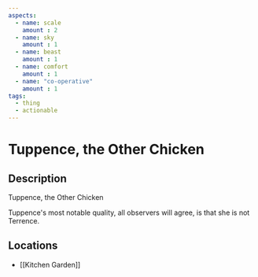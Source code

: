 ```yaml
---
aspects: 
  - name: scale
    amount : 2
  - name: sky
    amount : 1
  - name: beast
    amount : 1
  - name: comfort
    amount : 1
  - name: "co-operative"
    amount : 1
tags:
  - thing
  - actionable
---
```


# Tuppence, the Other Chicken

## Description

Tuppence, the Other Chicken

Tuppence's most notable quality, all observers will agree, is that she is not Terrence.
## Locations
- [[Kitchen Garden]]